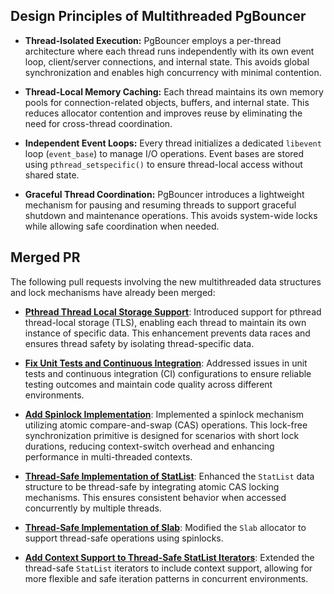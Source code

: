 ## Design Principles of Multithreaded PgBouncer

* **Thread-Isolated Execution:** PgBouncer employs a per-thread architecture where each thread runs independently with its own event loop, client/server connections, and internal state. This avoids global synchronization and enables high concurrency with minimal contention.

* **Thread-Local Memory Caching:** Each thread maintains its own memory pools for connection-related objects, buffers, and internal state. This reduces allocator contention and improves reuse by eliminating the need for cross-thread coordination.

* **Independent Event Loops:** Every thread initializes a dedicated `libevent` loop (`event_base`) to manage I/O operations. Event bases are stored using `pthread_setspecific()` to ensure thread-local access without shared state.

* **Graceful Thread Coordination:** PgBouncer introduces a lightweight mechanism for pausing and resuming threads to support graceful shutdown and maintenance operations. This avoids system-wide locks while allowing safe coordination when needed.


## Merged PR

The following pull requests involving the new multithreaded data structures and lock mechanisms have already been merged:

* **[Pthread Thread Local Storage Support](https://github.com/libusual/libusual/pull/64)**:
  Introduced support for pthread thread-local storage (TLS), enabling each thread to maintain its own instance of specific data. This enhancement prevents data races and ensures thread safety by isolating thread-specific data.

* **[Fix Unit Tests and Continuous Integration](https://github.com/libusual/libusual/pull/65)**:
  Addressed issues in unit tests and continuous integration (CI) configurations to ensure reliable testing outcomes and maintain code quality across different environments.

* **[Add Spinlock Implementation](https://github.com/libusual/libusual/pull/66)**:
  Implemented a spinlock mechanism utilizing atomic compare-and-swap (CAS) operations. This lock-free synchronization primitive is designed for scenarios with short lock durations, reducing context-switch overhead and enhancing performance in multi-threaded contexts.

* **[Thread-Safe Implementation of StatList](https://github.com/libusual/libusual/pull/67)**:
  Enhanced the `StatList` data structure to be thread-safe by integrating atomic CAS locking mechanisms. This ensures consistent behavior when accessed concurrently by multiple threads.

* **[Thread-Safe Implementation of Slab](https://github.com/libusual/libusual/pull/68)**:
  Modified the `Slab` allocator to support thread-safe operations using spinlocks.

* **[Add Context Support to Thread-Safe StatList Iterators](https://github.com/libusual/libusual/pull/71)**:
  Extended the thread-safe `StatList` iterators to include context support, allowing for more flexible and safe iteration patterns in concurrent environments. 
